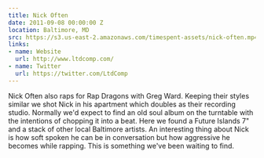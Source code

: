 ```yaml
---
title: Nick Often
date: 2011-09-08 00:00:00 Z
location: Baltimore, MD
src: https://s3.us-east-2.amazonaws.com/timespent-assets/nick-often.mp4
links:
- name: Website
  url: http://www.ltdcomp.com/
- name: Twitter
  url: https://twitter.com/LtdComp
---
```


Nick Often also raps for Rap Dragons with Greg Ward. Keeping their styles similar we shot Nick in his apartment which doubles as their recording studio. Normally we'd expect to find an old soul album on the turntable with the intentions of chopping it into a beat. Here we found a Future Islands 7" and a stack of other local Baltimore artists. An interesting thing about Nick is how soft spoken he can be in conversation but how aggressive he becomes while rapping. This is something we've been waiting to find.
